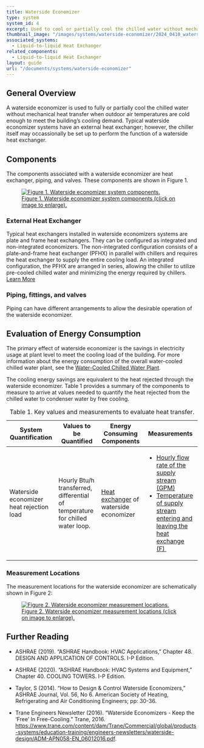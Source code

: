```yaml
---
title: Waterside Economizer
type: system
system_id: 4
excerpt: Used to cool or partially cool the chilled water without mechanical heat transfer when outdoor air temperatures are cold enough to meet the building’s cooling demand.
thumbnail_image: "/images/systems/waterside-economizer/2024_0410_waterside economizer system_thumbnail.jpeg"
associated_systems:
  - Liquid-to-liquid Heat Exchanger
related_components:
  - Liquid-to-liquid Heat Exchanger
layout: guide
url: "/documents/systems/waterside-economizer"
---
```


## General Overview

A waterside economizer is used to fully or partially cool the chilled water without mechanical heat transfer when outdoor air temperatures are cold enough to meet the building’s cooling demand. Typical waterside economizer systems have an external heat exchanger; however, the chiller itself may occassionally be set up to perform the function of a waterside heat exchanger.

## Components

The components associated with a waterside economizer are heat exchanger, piping, and valves. These components are shown in Figure 1.

<a href="/images/systems/waterside-economizer/2024_0425_W ECONOMIZER system_figure 1 updated.jpg">
<figure class="figure">
  <img src="/images/systems/waterside-economizer/2024_0425_W ECONOMIZER system_figure 1 updated.jpg" class="figure-img img-fluid rounded" alt="Figure 1. Waterside economizer system components.">
  <figcaption class="figure-caption text-left">Figure 1. Waterside economizer system components (click on image to enlarge).</figcaption>
</figure>
</a>

### External Heat Exchanger

Typical heat exchangers installed in waterside economizers systems are plate and frame heat exchangers. They can be configured as integrated and non-integrated economizers. The non-integrated configuration consists of a plate-and-frame heat exchanger (PFHX) in parallel with chillers and requires the heat exchanger to supply the entire cooling load. An integrated configuration, the PFHX are arranged in series, allowing the chiller to utilize pre-cooled chilled water and minimizing the energy required by chillers.
<a class="continue" href="/documents/components/liquid-to-liquid-heat-exchanger"><span>Learn More</span><i class="fa fa-arrow-right"></i></a>

### Piping, fittings, and valves

Piping can have different arrangements to allow the desirable operation of the waterside economizer.  

## Evaluation of Energy Consumption

The primary effect of waterside economizer is the savings in electricity usage at plant level to meet the cooling load of the building. For more information about the energy consumption of the overall water-cooled chilled water plant, see the <a href="/documents/plants/water-cooled-chilled-water-plant">Water-Cooled Chilled Water Plant</a>.

The cooling energy savings are equivalent to the heat rejected through the waterside economizer. Table 1 provides a summary of the components to measure to arrive at values needed to quantify the heat rejected from the chilled water to condenser water by free cooling. 

<div class="table-wrapper">
<table>
<caption>Table 1. Key values and measurements to evaluate heat transfer.</caption>
    <tbody>
        <thead>
            <tr>
                <th>
                    System Quantification
                </th>
                <th>
                    Values to be Quantified
                </th>
                <th>
                    Energy Consuming Components
                </th>
                <th>
                    Measurements
                </th>
            </tr>
        </thead>
        <tr>
            <td>
                Waterside economizer heat rejection load
            </td>
            <td>
                <p>Hourly Btu/h transferred, differential of temperature for chilled water loop.</p>
            </td>
            <td>
                <a href="/documents/components/liquid-to-liquid-heat-exchanger">Heat exchanger</a> of waterside economizer
            </td>
            <td>
                <ul>
                    <li><a href="/documents/measurement-technique/water-flow-rate">Hourly flow rate of the supply stream (GPM)</a></li>
                    <li><a href="/documents/measurement-technique/pipe-surface-water-temperature">Temperature of supply stream entering and leaving the heat exchange (F)&nbsp;</a></li>
                </ul>
            </td>
        </tr>
    </tbody>
</table> 
</div>

### Measurement Locations 

The measurement locations for the waterside economizer are schematically shown in Figure 2:

<a href="/images/systems/waterside-economizer/2024_0425_W ECONOMIZER system_figure 2 updated.jpg">
<figure class="figure">
  <img src="/images/systems/waterside-economizer/2024_0425_W ECONOMIZER system_figure 2 updated.jpg" class="figure-img img-fluid rounded" alt="Figure 2. Waterside economizer measurement locations.">
  <figcaption class="figure-caption text-left">Figure 2. Waterside economizer measurement locations (click on image to enlarge).</figcaption>
</figure>
</a>

## Further Reading

- ASHRAE (2019). “ASHRAE Handbook: HVAC Applications,” Chapter 48. DESIGN AND APPLICATION OF CONTROLS. I-P Edition.

- ASHRAE (2020). “ASHRAE Handbook: HVAC Systems and Equipment,” Chapter 40. COOLING TOWERS. I-P Edition.

- Taylor, S (2014). “How to Design & Control Waterside Economizers,” ASHRAE Journal, Vol. 56, No 6. American Society of Heating, Refrigerating and Air Conditioning Engineers; pp: 30-36.

- Trane Engineers Newsletter (2016). “Waterside Economizers - Keep the ‘Free’ In Free-Cooling.” Trane, 2016. https://www.trane.com/content/dam/Trane/Commercial/global/products-systems/education-training/engineers-newsletters/waterside-design/ADM-APN058-EN_06012016.pdf.